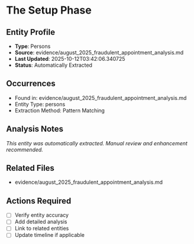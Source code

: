 # The Setup Phase

## Entity Profile
- **Type**: Persons
- **Source**: evidence/august_2025_fraudulent_appointment_analysis.md
- **Last Updated**: 2025-10-12T03:42:06.340725
- **Status**: Automatically Extracted

## Occurrences
- Found in: evidence/august_2025_fraudulent_appointment_analysis.md
- Entity Type: persons
- Extraction Method: Pattern Matching

## Analysis Notes
*This entity was automatically extracted. Manual review and enhancement recommended.*

## Related Files
- evidence/august_2025_fraudulent_appointment_analysis.md

## Actions Required
- [ ] Verify entity accuracy
- [ ] Add detailed analysis
- [ ] Link to related entities
- [ ] Update timeline if applicable
